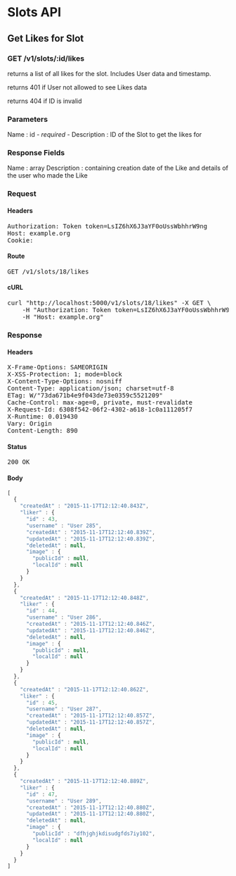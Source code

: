 # Slots API

## Get Likes for Slot

### GET /v1/slots/:id/likes

returns a list of all likes for the slot. Includes User data and timestamp.

returns 401 if User not allowed to see Likes data

returns 404 if ID is invalid

### Parameters

Name : id *- required -*
Description : ID of the Slot to get the likes for


### Response Fields

Name : array
Description : containing creation date of the Like and details of the user who made the Like

### Request

#### Headers

<pre>Authorization: Token token=LsIZ6hX6J3aYF0oUssWbhhrW9ng
Host: example.org
Cookie: </pre>

#### Route

<pre>GET /v1/slots/18/likes</pre>

#### cURL

<pre class="request">curl &quot;http://localhost:5000/v1/slots/18/likes&quot; -X GET \
	-H &quot;Authorization: Token token=LsIZ6hX6J3aYF0oUssWbhhrW9ng&quot; \
	-H &quot;Host: example.org&quot;</pre>

### Response

#### Headers

<pre>X-Frame-Options: SAMEORIGIN
X-XSS-Protection: 1; mode=block
X-Content-Type-Options: nosniff
Content-Type: application/json; charset=utf-8
ETag: W/&quot;73da671b4e9f043de73e0359c5521209&quot;
Cache-Control: max-age=0, private, must-revalidate
X-Request-Id: 6308f542-06f2-4302-a618-1c0a111205f7
X-Runtime: 0.019430
Vary: Origin
Content-Length: 890</pre>

#### Status

<pre>200 OK</pre>

#### Body

```javascript
[
  {
    "createdAt" : "2015-11-17T12:12:40.843Z",
    "liker" : {
      "id" : 43,
      "username" : "User 285",
      "createdAt" : "2015-11-17T12:12:40.839Z",
      "updatedAt" : "2015-11-17T12:12:40.839Z",
      "deletedAt" : null,
      "image" : {
        "publicId" : null,
        "localId" : null
      }
    }
  },
  {
    "createdAt" : "2015-11-17T12:12:40.848Z",
    "liker" : {
      "id" : 44,
      "username" : "User 286",
      "createdAt" : "2015-11-17T12:12:40.846Z",
      "updatedAt" : "2015-11-17T12:12:40.846Z",
      "deletedAt" : null,
      "image" : {
        "publicId" : null,
        "localId" : null
      }
    }
  },
  {
    "createdAt" : "2015-11-17T12:12:40.862Z",
    "liker" : {
      "id" : 45,
      "username" : "User 287",
      "createdAt" : "2015-11-17T12:12:40.857Z",
      "updatedAt" : "2015-11-17T12:12:40.857Z",
      "deletedAt" : null,
      "image" : {
        "publicId" : null,
        "localId" : null
      }
    }
  },
  {
    "createdAt" : "2015-11-17T12:12:40.889Z",
    "liker" : {
      "id" : 47,
      "username" : "User 289",
      "createdAt" : "2015-11-17T12:12:40.880Z",
      "updatedAt" : "2015-11-17T12:12:40.880Z",
      "deletedAt" : null,
      "image" : {
        "publicId" : "dfhjghjkdisudgfds7iy102",
        "localId" : null
      }
    }
  }
]
```
